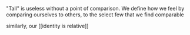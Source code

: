 "Tall" is useless without a point of comparison. We define how we feel by comparing ourselves to others, to the select few that we find comparable

similarly, our [[identity is relative]]
